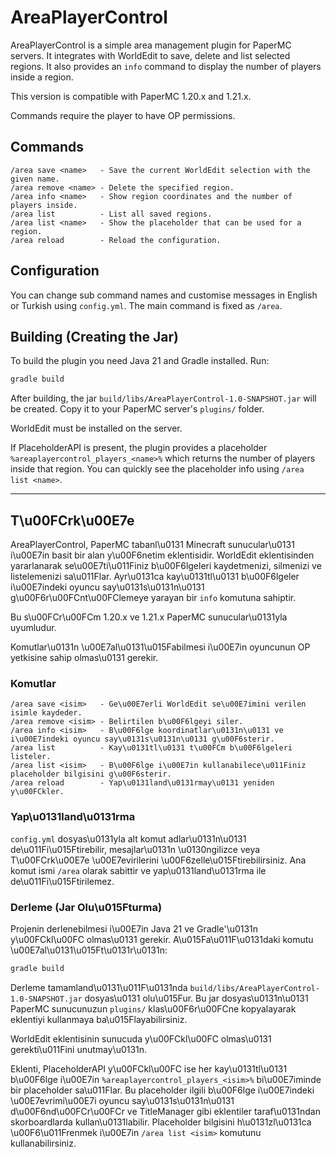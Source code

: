 # AreaPlayerControl

AreaPlayerControl is a simple area management plugin for PaperMC servers. It integrates with WorldEdit to save, delete and list selected regions. It also provides an `info` command to display the number of players inside a region.

This version is compatible with PaperMC 1.20.x and 1.21.x.

Commands require the player to have OP permissions.

## Commands

```
/area save <name>   - Save the current WorldEdit selection with the given name.
/area remove <name> - Delete the specified region.
/area info <name>   - Show region coordinates and the number of players inside.
/area list          - List all saved regions.
/area list <name>   - Show the placeholder that can be used for a region.
/area reload        - Reload the configuration.
```

## Configuration

You can change sub command names and customise messages in English or Turkish using `config.yml`. The main command is fixed as `/area`.

## Building (Creating the Jar)

To build the plugin you need Java 21 and Gradle installed. Run:

```bash
gradle build
```

After building, the jar `build/libs/AreaPlayerControl-1.0-SNAPSHOT.jar` will be created. Copy it to your PaperMC server's `plugins/` folder.

WorldEdit must be installed on the server.

If PlaceholderAPI is present, the plugin provides a placeholder `%areaplayercontrol_players_<name>%` which returns the number of players inside that region. You can quickly see the placeholder info using `/area list <name>`.

---

## T\u00FCrk\u00E7e

AreaPlayerControl, PaperMC tabanl\u0131 Minecraft sunucular\u0131 i\u00E7in basit bir alan y\u00F6netim eklentisidir. WorldEdit eklentisinden yararlanarak se\u00E7ti\u011Finiz b\u00F6lgeleri kaydetmenizi, silmenizi ve listelemenizi sa\u011Flar. Ayr\u0131ca kay\u0131tl\u0131 b\u00F6lgeler i\u00E7indeki oyuncu say\u0131s\u0131n\u0131 g\u00F6r\u00FCnt\u00FClemeye yarayan bir `info` komutuna sahiptir.

Bu s\u00FCr\u00FCm 1.20.x ve 1.21.x PaperMC sunucular\u0131yla uyumludur.

Komutlar\u0131n \u00E7al\u0131\u015Fabilmesi i\u00E7in oyuncunun OP yetkisine sahip olmas\u0131 gerekir.

### Komutlar

```
/area save <isim>   - Ge\u00E7erli WorldEdit se\u00E7imini verilen isimle kaydeder.
/area remove <isim> - Belirtilen b\u00F6lgeyi siler.
/area info <isim>   - B\u00F6lge koordinatlar\u0131n\u0131 ve i\u00E7indeki oyuncu say\u0131s\u0131n\u0131 g\u00F6sterir.
/area list          - Kay\u0131tl\u0131 t\u00FCm b\u00F6lgeleri listeler.
/area list <isim>   - B\u00F6lge i\u00E7in kullanabilece\u011Finiz placeholder bilgisini g\u00F6sterir.
/area reload        - Yap\u0131land\u0131rmay\u0131 yeniden y\u00FCkler.
```

### Yap\u0131land\u0131rma

`config.yml` dosyas\u0131yla alt komut adlar\u0131n\u0131 de\u011Fi\u015Ftirebilir, mesajlar\u0131n \u0130ngilizce veya T\u00FCrk\u00E7e \u00E7evirilerini \u00F6zelle\u015Ftirebilirsiniz. Ana komut ismi `/area` olarak sabittir ve yap\u0131land\u0131rma ile de\u011Fi\u015Ftirilemez.

### Derleme (Jar Olu\u015Fturma)

Projenin derlenebilmesi i\u00E7in Java 21 ve Gradle'\u0131n y\u00FCkl\u00FC olmas\u0131 gerekir. A\u015Fa\u011F\u0131daki komutu \u00E7al\u0131\u015Ft\u0131r\u0131n:

```bash
gradle build
```

Derleme tamamland\u0131\u011F\u0131nda `build/libs/AreaPlayerControl-1.0-SNAPSHOT.jar` dosyas\u0131 olu\u015Fur. Bu jar dosyas\u0131n\u0131 PaperMC sunucunuzun `plugins/` klas\u00F6r\u00FCne kopyalayarak eklentiyi kullanmaya ba\u015Flayabilirsiniz.

WorldEdit eklentisinin sunucuda y\u00FCkl\u00FC olmas\u0131 gerekti\u011Fini unutmay\u0131n.

Eklenti, PlaceholderAPI y\u00FCkl\u00FC ise her kay\u0131tl\u0131 b\u00F6lge i\u00E7in `%areaplayercontrol_players_<isim>%` bi\u00E7iminde bir placeholder sa\u011Flar. Bu placeholder ilgili b\u00F6lge i\u00E7indeki \u00E7evrimi\u00E7i oyuncu say\u0131s\u0131n\u0131 d\u00F6nd\u00FCr\u00FCr ve TitleManager gibi eklentiler taraf\u0131ndan skorboardlarda kullan\u0131labilir. Placeholder bilgisini h\u0131zl\u0131ca \u00F6\u011Frenmek i\u00E7in `/area list <isim>` komutunu kullanabilirsiniz.

